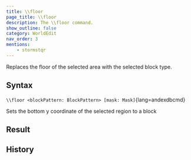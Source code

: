 ```yaml
---
title: \\floor
page_title: \\floor
description: The \\floor command.
show_outline: false
category: WorldEdit
nav_order: 3
mentions:
    - stormstqr
---
```


Replaces the floor of the selected area with the selected block type.

<CommandDetailsTable
    name="\\floor"
    :categories="[
        'system', 'world', 'server', 'worldedit'
    ]"
    :requiredTags="[
        'canUseChatCommands'
    ]"
    ultraSecurityModeSecurityLevel="WorldEdit"
    version="1.0.0"
    :undoSupported="1"
    :functional="true"
    :deprecated="false"
/>

## Syntax

`\\floor <blockPattern: BlockPattern> [mask: Mask]`{lang=andexdbcmd}

<indent>Sets the bottom y coordinate of the selected region to a block</indent>

## Result

## History

<template-EmptySection />
